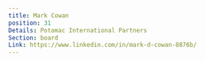 ```yaml
---
title: Mark Cowan
position: 31
Details: Potomac International Partners
Section: board
Link: https://www.linkedin.com/in/mark-d-cowan-8876b/
---
```


